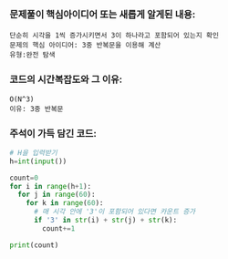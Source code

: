 ### 문제풀이 핵심아이디어 또는 새롭게 알게된 내용: 
    단순히 시각을 1씩 증가시키면서 3이 하나라고 포함되어 있는지 확인
    문제의 핵심 아이디어: 3중 반복문을 이용해 계산
    유형:완전 탐색
    
### 코드의 시간복잡도와 그 이유:
    O(N^3)
    이유: 3중 반복문

### 주석이 가득 담긴 코드:
```python
# H을 입력받기
h=int(input())

count=0
for i in range(h+1):
  for j in range(60):
    for k in range(60):
      # 매 시각 안에 '3'이 포함되어 있다면 카운트 증가
      if '3' in str(i) + str(j) + str(k):
        count+=1

print(count)

```
